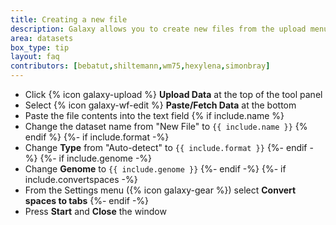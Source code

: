 ```yaml
---
title: Creating a new file
description: Galaxy allows you to create new files from the upload menu. You can supply the contents of the file.
area: datasets
box_type: tip
layout: faq
contributors: [bebatut,shiltemann,wm75,hexylena,simonbray]
---
```


* Click {% icon galaxy-upload %} **Upload Data** at the top of the tool panel
* Select {% icon galaxy-wf-edit %} **Paste/Fetch Data** at the bottom
* Paste the file contents into the text field
{% if include.name %}
* Change the dataset name from "New File" to `{{ include.name }}`
{% endif %}
{%- if include.format -%}
* Change **Type** from "Auto-detect" to `{{ include.format }}`
{%- endif -%}
{%- if include.genome -%}
* Change **Genome** to `{{ include.genome }}`
{%- endif -%}
{%- if include.convertspaces -%}
* From the Settings menu ({% icon galaxy-gear %}) select **Convert spaces to tabs**
{%- endif -%}
* Press **Start** and **Close** the window

